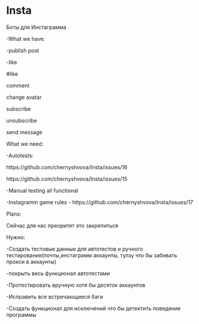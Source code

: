 # Insta

Боты для Инстаграмма

<p>-What we have:<p>
<p>-publish post<p>
<p>-like<p>
<p>#like<p>
<p>comment<p>
<p>change avatar<p>
<p>subscribe<p>
<p>unsubscribe<p>
<p>send message<p>

<p>What we need:<p>
<p>-Autotests:<p>
<p>https://github.com/chernyshvova/Insta/issues/16<p>
<p>https://github.com/chernyshvova/Insta/issues/15<p>

<p>-Manual testing all functional<p>
<p>-Instagramm game rules - https://github.com/chernyshvova/Insta/issues/17<p>

<p>Plans:<p>
<p>Сейчас для нас преоритет это закрепиться<p>
<p>Нужно:<p>
<p>-Создать тестовые данные для автотестов и ручного тестирования(почты,инстаграмм аккаунты, тулзу что бы забивать прокси в аккаунты)<p>
<p>-покрыть весь функционал автотестами<p>
<p>-Протестировать вручную хотя бы десяток аккаунтов<p>
<p>-Исправить все встречающиеся баги<p>
<p>-Создать функционал для исключений что бы детектить поведение программы<p>
